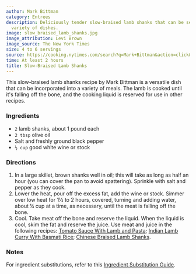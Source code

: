 ```yaml
---
author: Mark Bittman
category: Entrees
description: Deliciously tender slow-braised lamb shanks that can be served with a
  variety of dishes.
image: slow_braised_lamb_shanks.jpg
image_attribution: Levi Brown
image_source: The New York Times
size: 4 to 6 servings
source: https://cooking.nytimes.com/search?q=Mark+Bittman&action=click&module=byline&region=recipe%20page
time: At least 2 hours
title: Slow-Braised Lamb Shanks
---
```

This slow-braised lamb shanks recipe by Mark Bittman is a versatile dish that can be incorporated into a variety of meals. The lamb is cooked until it's falling off the bone, and the cooking liquid is reserved for use in other recipes.

### Ingredients

* `2` lamb shanks, about 1 pound each
* `2 tbsp` olive oil
* Salt and freshly ground black pepper
* `½ cup` good white wine or stock

### Directions

1. In a large skillet, brown shanks well in oil; this will take as long as half an hour (you can cover the pan to avoid spattering). Sprinkle with salt and pepper as they cook.
2. Lower the heat, pour off the excess fat, add the wine or stock. Simmer over low heat for 1½ to 2 hours, covered, turning and adding water, about ¼ cup at a time, as necessary, until the meat is falling off the bone.
3. Cool. Take meat off the bone and reserve the liquid. When the liquid is cool, skim the fat and reserve the juice. Use meat and juice in the following recipes: [Tomato Sauce With Lamb and Pasta](https://cooking.nytimes.com/recipes/1014428-tomato-sauce-with-lamb-and-pasta); [Indian Lamb Curry With Basmati Rice](https://cooking.nytimes.com/recipes/1014429-indian-lamb-curry-with-basmati-rice); [Chinese Braised Lamb Shanks](https://cooking.nytimes.com/recipes/1014430-chinese-braised-lamb-shanks).

### Notes

For ingredient substitutions, refer to this [Ingredient Substitution Guide](https://cooking.nytimes.com/guides/79-substitutions-for-cooking).